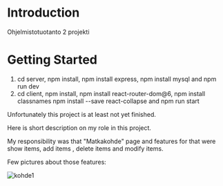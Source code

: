 # Introduction 
Ohjelmistotuotanto 2 projekti


# Getting Started
1. cd server, npm install, npm install express, npm install mysql and npm run dev
2. cd client,
npm install,
npm install react-router-dom@6,
npm install classnames
npm install --save react-collapse
and npm run start


Unfortunately this project is at least not yet finished.

Here is short description on my role in this project. 

My responsibility was that "Matkakohde" page and features for that were show items, add items  , delete items and modify items.

Few pictures about those features:




![kohde1](https://user-images.githubusercontent.com/73167289/211156049-db1eb8b5-cd86-4935-90b4-e3beffd2e706.PNG)
